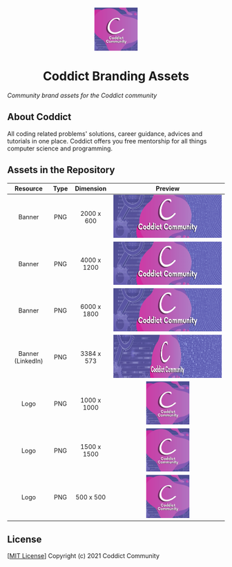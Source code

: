 <p align="center"><img src="assets/Logo/500.png" height="100px"/><h1 align="center">Coddict Branding Assets</h1></p>

_Community brand assets for the Coddict community_

## About Coddict

All coding related problems' solutions, career guidance, advices and tutorials in one place. Coddict offers you free mentorship for all things computer science and programming.

## Assets in the Repository

| Resource |    Type   |  Dimension  | Preview |
| :------: | :-------: | :---------: | :-----: |
| Banner   | PNG       | 2000 x 600  | <a href="assets/Banner/2000 x 600.png"><img src="assets/Banner/2000 x 600.png" height="100px" /></a> |
| Banner   | PNG       | 4000 x 1200 | <a href="assets/Banner/4000 x 1200.png"><img src="assets/Banner/4000 x 1200.png" height="100px" /></a> |
| Banner   | PNG       | 6000 x 1800 | <a href="assets/Banner/6000 x 1800.png"><img src="assets/Banner/6000 x 1800.png" height="100px" /></a> |
| Banner (LinkedIn) | PNG       | 3384 x 573 | <a href="assets/Banner/LinkedIn Banner.png"><img src="assets/Banner/LinkedIn Banner.png" height="100px" /></a> |
| Logo   | PNG       | 1000 x 1000 | <a href="assets/Logo/1000.png"><img src="assets/Logo/1000.png" height="100px" /></a> |
| Logo   | PNG       | 1500 x 1500 | <a href="assets/Logo/1500.png"><img src="assets/Logo/1500.png" height="100px" /></a> |
| Logo   | PNG       | 500 x 500 | <a href="assets/Logo/500.png"><img src="assets/Logo/500.png" height="100px" /></a> |

## License

[[MIT License](LICENSE)] Copyright (c) 2021 Coddict Community

